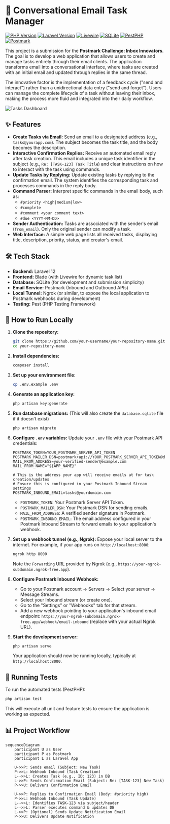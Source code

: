 # 📧 Conversational Email Task Manager

[![PHP Version](https://img.shields.io/badge/php-%5E8.2-777BB4?style=flat&logo=php&logoColor=white)](https://php.net)
[![Laravel Version](https://img.shields.io/badge/laravel-%5E12.0-FF2D20?style=flat&logo=laravel&logoColor=white)](https://laravel.com)
[![Livewire](https://img.shields.io/badge/livewire-%5E3.0-fb70a9?style=flat&logo=livewire&logoColor=white)](https://livewire.laravel.com)
[![SQLite](https://img.shields.io/badge/sqlite-3.x-003B57?style=flat&logo=sqlite&logoColor=white)](https://www.sqlite.org/index.html)
[![PestPHP](https://img.shields.io/badge/PestPHP-%5E3.8-F28D1A?style=flat&logo=pest&logoColor=white)](https://pestphp.com/)
[![Postmark](https://img.shields.io/badge/Postmark-API-FFCD00?style=flat&logo=postmark&logoColor=black)](https://postmarkapp.com)


This project is a submission for the **Postmark Challenge: Inbox Innovators**. The goal is to develop a web application that allows users to create and manage tasks entirely through their email clients. The application transforms email into a conversational interface, where tasks are created with an initial email and updated through replies in the same thread.

The innovative factor is the implementation of a feedback cycle ("send and interact") rather than a unidirectional data entry ("send and forget"). Users can manage the complete lifecycle of a task without leaving their inbox, making the process more fluid and integrated into their daily workflow.

![Tasks Dashboard](https://i.imgur.com/mMuEdRr.png)

## ✨ Features

*   **Create Tasks via Email:** Send an email to a designated address (e.g., `tasks@yourapp.com`). The subject becomes the task title, and the body becomes the description.
*   **Interactive Confirmation Replies:** Receive an automated email reply after task creation. This email includes a unique task identifier in the subject (e.g., `Re: [TASK-123] Task Title`) and clear instructions on how to interact with the task using commands.
*   **Update Tasks by Replying:** Update existing tasks by replying to the confirmation email. The system identifies the corresponding task and processes commands in the reply body.
*   **Command Parser:** Interpret specific commands in the email body, such as:
    *   `#priority <high|medium|low>`
    *   `#complete`
    *   `#comment <your comment text>`
    *   `#due <YYYY-MM-DD>`
*   **Sender Authentication:** Tasks are associated with the sender's email (`from_email`). Only the original sender can modify a task.
*   **Web Interface:** A simple web page lists all received tasks, displaying title, description, priority, status, and creator's email.

## 🛠️ Tech Stack

*   **Backend:** Laravel 12
*   **Frontend:** Blade (with Livewire for dynamic task list)
*   **Database:** SQLite (for development and submission simplicity)
*   **Email Service:** Postmark (Inbound and Outbound APIs)
*   **Local Tunnel:** Ngrok (or similar, to expose the local application to Postmark webhooks during development)
*   **Testing:** Pest (PHP Testing Framework)

## 🚀 How to Run Locally

1.  **Clone the repository:**
    ```bash
    git clone https://github.com/your-username/your-repository-name.git
    cd your-repository-name
    ```

2.  **Install dependencies:**
    ```bash
    composer install
    ```

3.  **Set up your environment file:**
    ```bash
    cp .env.example .env
    ```

4.  **Generate an application key:**
    ```bash
    php artisan key:generate
    ```

5.  **Run database migrations:**
    (This will also create the `database.sqlite` file if it doesn't exist)
    ```bash
    php artisan migrate
    ```

6.  **Configure `.env` variables:**
    Update your `.env` file with your Postmark API credentials:
    ```env
    POSTMARK_TOKEN=YOUR_POSTMARK_SERVER_API_TOKEN
    POSTMARK_MAILER_DSN=postmark+api://YOUR_POSTMARK_SERVER_API_TOKEN@default
    MAIL_FROM_ADDRESS=your-verified-sender@example.com
    MAIL_FROM_NAME="${APP_NAME}"

    # This is the address your app will receive emails at for task creation/updates
    # Ensure this is configured in your Postmark Inbound Stream settings
    POSTMARK_INBOUND_EMAIL=tasks@yourdomain.com
    ```
    *   `POSTMARK_TOKEN`: Your Postmark Server API Token.
    *   `POSTMARK_MAILER_DSN`: Your Postmark DSN for sending emails.
    *   `MAIL_FROM_ADDRESS`: A verified sender signature in Postmark.
    *   `POSTMARK_INBOUND_EMAIL`: The email address configured in your Postmark Inbound Stream to forward emails to your application's webhook.

7.  **Set up a webhook tunnel (e.g., Ngrok):**
    Expose your local server to the internet. For example, if your app runs on `http://localhost:8000`:
    ```bash
    ngrok http 8000
    ```
    Note the `Forwarding` URL provided by Ngrok (e.g., `https://your-ngrok-subdomain.ngrok-free.app`).

8.  **Configure Postmark Inbound Webhook:**
    *   Go to your Postmark account -> Servers -> Select your server -> Message Streams.
    *   Select your Inbound stream (or create one).
    *   Go to the "Settings" or "Webhooks" tab for that stream.
    *   Add a new webhook pointing to your application's inbound email endpoint: `https://your-ngrok-subdomain.ngrok-free.app/webhook/email-inbound` (replace with your actual Ngrok URL).

9.  **Start the development server:**
    ```bash
    php artisan serve
    ```
    Your application should now be running locally, typically at `http://localhost:8000`.

## 🧪 Running Tests

To run the automated tests (PestPHP):

```bash
php artisan test
```

This will execute all unit and feature tests to ensure the application is working as expected.

## 📊 Project Workflow

```mermaid
sequenceDiagram
    participant U as User
    participant P as Postmark
    participant L as Laravel App

    U->>P: Sends email (Subject: New Task)
    P->>L: Webhook Inbound (Task Creation)
    L-->>L: Creates Task (e.g., ID: 123) in DB
    L->>P: Sends Confirmation Email (Subject: Re: [TASK-123] New Task)
    P->>U: Delivers Confirmation Email

    U->>P: Replies to Confirmation Email (Body: #priority high)
    P->>L: Webhook Inbound (Task Update)
    L-->>L: Identifies TASK-123 via subject/header
    L-->>L: Parser executes command & updates DB
    L->>P: (Optional) Sends Update Notification Email
    P->>U: Delivers Update Notification
```
